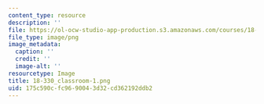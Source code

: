 ```yaml
---
content_type: resource
description: ''
file: https://ol-ocw-studio-app-production.s3.amazonaws.com/courses/18-330-introduction-to-numerical-analysis-spring-2012/175c590cfc9690043d32cd362192ddb2_18-330_classroom-1.png
file_type: image/png
image_metadata:
  caption: ''
  credit: ''
  image-alt: ''
resourcetype: Image
title: 18-330_classroom-1.png
uid: 175c590c-fc96-9004-3d32-cd362192ddb2
---
```

